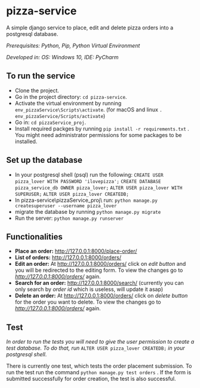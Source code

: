 # pizza-service

A simple django service to place, edit and delete pizza orders into a postgresql database.

*Prerequisites: Python, Pip, Python Virtual Environment*

*Developed in: OS: Windows 10, IDE: PyCharm*

## To run the service
* Clone the project.
* Go in the project directory: `cd pizza-service`.
* Activate the virtual environment by running `env_pizzaService\Scripts\activate`.
  (for macOS and linux `. env_pizzaService/Scripts/activate`)
* Go in: `cd pizzaService_proj`.
* Install required packges by running `pip install -r requirements.txt` .
  You might need administrator permissions for some packages to be installed.

## Set up the database
* In your postgresql shell (psql) run the following:
  `CREATE USER pizza_lover WITH PASSWORD 'ilovepizza';`
  `CREATE DATABASE pizza_service_db OWNER pizza_lover;`
  `ALTER USER pizza_lover WITH SUPERUSER;`
  `ALTER USER pizza_lover CREATEDB;`
* In pizza-service\pizzaService_proj\ run: `python manage.py createsuperuser --username pizza_lover`
* migrate the database by running `python manage.py migrate`
* Run the server: `python manage.py runserver`

## Functionalities
* **Place an order:** http://127.0.0.1:8000/place-order/
* **List of orders:** http://127.0.0.1:8000/orders/
* **Edit an order:** At http://127.0.0.1:8000/orders/ click on *edit button* and you will be redirected to the editing form.
                     To view the changes go to *http://127.0.0.1:8000/orders/* again.
* **Search for an order:** http://127.0.0.1:8000/search/ (currently you can only search by *order id* which is useless, will
                           update it asap)
* **Delete an order:** At http://127.0.0.1:8000/orders/ click on *delete button* for the order you want to delete.
                       To view the changes go to *http://127.0.0.1:8000/orders/* again.

## Test
*In order to run the tests you will need to give the user permission to create a test database.
 To do that, run*
 `ALTER USER pizza_lover CREATEDB;`
 *in your postgresql shell*.

There is currently one test, which tests the order placement submission.
To run the test run the command `python manage.py test orders` .
If the form is submitted successfully for order creation, the test is also successful.

